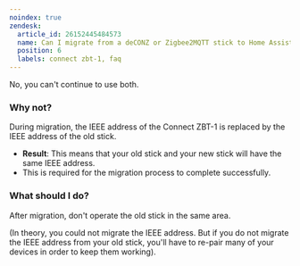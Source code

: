```yaml
---
noindex: true
zendesk:
  article_id: 26152445484573
  name: Can I migrate from a deCONZ or Zigbee2MQTT stick to Home Assistant Connect ZBT-1 and keep using the old stick?
  position: 6
  labels: connect zbt-1, faq
---
```


No, you can't continue to use both.

### Why not?

During migration, the IEEE address of the Connect&nbsp;ZBT-1 is replaced by the IEEE address of the old stick.

- **Result**: This means that your old stick and your new stick will have the same IEEE address.
- This is required for the migration process to complete successfully.

### What should I do?

After migration, don't operate the old stick in the same area.

(In theory, you could not migrate the IEEE address. But if you do not migrate the IEEE address from your old stick, you'll have to re-pair many of your devices in order to keep them working).

